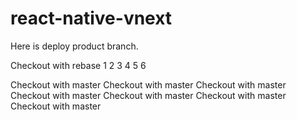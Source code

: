 # react-native-vnext

Here is deploy product branch.


Checkout with rebase
1
2
3
4
5
6

Checkout with master
Checkout with master
Checkout with master
Checkout with master
Checkout with master
Checkout with master
Checkout with master
